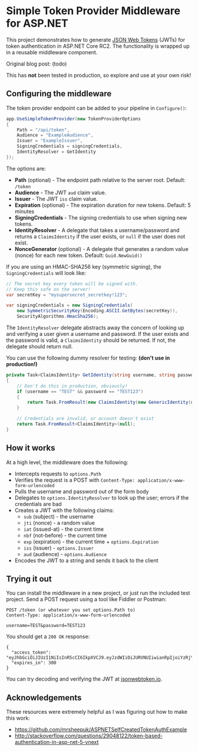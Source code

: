 # Simple Token Provider Middleware for ASP.NET

This project demonstrates how to generate [JSON Web Tokens](https://en.wikipedia.org/wiki/JSON_Web_Token) (JWTs) for token authentication in ASP.NET Core RC2. The functionality is wrapped up in a reusable middleware component.

Original blog post: (todo)

This has **not** been tested in production, so explore and use at your own risk!

## Configuring the middleware

The token provider endpoint can be added to your pipeline in `Configure()`:

```csharp
app.UseSimpleTokenProvider(new TokenProviderOptions
{
    Path = "/api/token",
    Audience = "ExampleAudience",
    Issuer = "ExampleIssuer",
    SigningCredentials = signingCredentials,
    IdentityResolver = GetIdentity
});
```

The options are:

* **Path** (optional) - The endpoint path relative to the server root. Default: `/token`
* **Audience** - The JWT `aud` claim value.
* **Issuer** - The JWT `iss` claim value.
* **Expiration** (optional) - The expiration duration for new tokens. Default: 5 minutes
* **SigningCredentials** - The signing credentials to use when signing new tokens.
* **IdentityResolver** - A delegate that takes a username/password and returns a `ClaimsIdentity` if the user exists, or `null` if the user does not exist.
* **NonceGenerator** (optional) - A delegate that generates a random value (nonce) for each new token. Default: `Guid.NewGuid()`

If you are using an HMAC-SHA256 key (symmetric signing), the `SigningCredentials` will look like:

```csharp
// The secret key every token will be signed with.
// Keep this safe on the server!
var secretKey = "mysupersecret_secretkey!123";

var signingCredentials = new SigningCredentials(
    new SymmetricSecurityKey(Encoding.ASCII.GetBytes(secretKey)),
    SecurityAlgorithms.HmacSha256);
```

The `IdentityResolver` delegate abstracts away the concern of looking up and verifying a user given a username and password. If the user exists and the password is valid, a `ClaimsIdentity` should be returned. If not, the delegate should return null.

You can use the following dummy resolver for testing: **(don't use in production!)**

```csharp
private Task<ClaimsIdentity> GetIdentity(string username, string password)
{
    // Don't do this in production, obviously!
    if (username == "TEST" && password == "TEST123")
    {
        return Task.FromResult(new ClaimsIdentity(new GenericIdentity(username, "Token"), new Claim[] { }));
    }

    // Credentials are invalid, or account doesn't exist
    return Task.FromResult<ClaimsIdentity>(null);
}
```

## How it works

At a high level, the middleware does the following:

* Intercepts requests to `options.Path`
* Verifies the request is a POST with `Content-Type: application/x-www-form-urlencoded`
* Pulls the username and password out of the form body
* Delegates to `options.IdentityResolver` to look up the user; errors if the credentials are bad
* Creates a JWT with the following claims:
  * `sub` (subject) - the username
  * `jti` (nonce) - a random value
  * `iat` (issued-at) - the current time
  * `nbf` (not-before) - the current time
  * `exp` (expiration) - the current time + `options.Expiration`
  * `iss` (issuer) - `options.Issuer`
  * `aud` (audience) - `options.Audience`
* Encodes the JWT to a string and sends it back to the client

## Trying it out

You can install the middleware in a new project, or just run the included test project. Send a POST request using a tool like Fiddler or Postman:

```
POST /token (or whatever you set options.Path to)
Content-Type: application/x-www-form-urlencoded

username=TEST&password=TEST123
```

You should get a `200 OK` response:

```
{
  "access_token": "eyJhbGciOiJIUzI1NiIsInR5cCI6IkpXVCJ9.eyJzdWIiOiJURVNUIiwianRpIjoiYzRjYzdhMmUtMjI0OS00ZWUzLWJkM2MtYzU5MDkzYmU5MGU1IiwiaWF0IjoxNDYzNTMwMDI0LCJuYmYiOjE0NjM1MzAwMjMsImV4cCI6MTQ2MzUzMDMyMywiaXNzIjoiRXhhbXBsZUlzc3VlciIsImF1ZCI6IkV4YW1wbGVBdWRpZW5jZSJ9.mI0NPO437IuBSt5kmayy5XhNFEHVF4IyMkKsmtas6w8",
  "expires_in": 300
}
```

You can try decoding and verifying the JWT at [jsonwebtoken.io](https://jsonwebtoken.io).

## Acknowledgements

These resources were extremely helpful as I was figuring out how to make this work:

* https://github.com/mrsheepuk/ASPNETSelfCreatedTokenAuthExample
* http://stackoverflow.com/questions/29048122/token-based-authentication-in-asp-net-5-vnext
